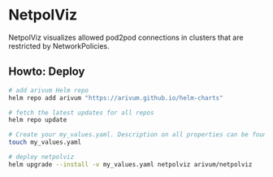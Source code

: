 # NetpolViz

NetpolViz visualizes allowed pod2pod connections in clusters that are restricted by NetworkPolicies.

## Howto: Deploy

```bash
# add arivum Helm repo
helm repo add arivum "https://arivum.github.io/helm-charts"

# fetch the latest updates for all repos
helm repo update

# Create your my_values.yaml. Description on all properties can be found in ./build/helm/README.md
touch my_values.yaml

# deploy netpolviz
helm upgrade --install -v my_values.yaml netpolviz arivum/netpolviz
```